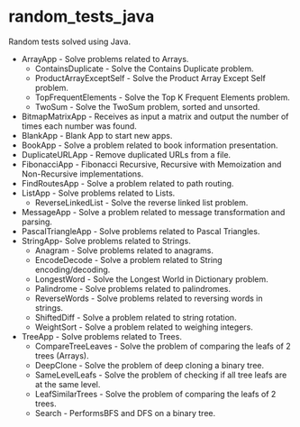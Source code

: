 # random_tests_java
Random tests solved using Java.

* ArrayApp - Solve problems related to Arrays.
  * ContainsDuplicate - Solve the Contains Duplicate problem.
  * ProductArrayExceptSelf - Solve the Product Array Except Self problem.
  * TopFrequentElements - Solve the Top K Frequent Elements problem.   
  * TwoSum - Solve the TwoSum problem, sorted and unsorted.   
* BitmapMatrixApp - Receives as input a matrix and output the number of times each number was found.
* BlankApp - Blank App to start new apps.
* BookApp - Solve a problem related to book information presentation.
* DuplicateURLApp - Remove duplicated URLs from a file.
* FibonacciApp - Fibonacci Recursive, Recursive with Memoization and Non-Recursive implementations. 
* FindRoutesApp - Solve a problem related to path routing.
* ListApp - Solve problems related to Lists.
  * ReverseLinkedList - Solve the reverse linked list problem.
* MessageApp - Solve a problem related to message transformation and parsing.
* PascalTriangleApp - Solve problems related to Pascal Triangles.
* StringApp- Solve problems related to Strings.
  * Anagram - Solve problems related to anagrams.
  * EncodeDecode - Solve a problem related to String encoding/decoding.
  * LongestWord - Solve the Longest World in Dictionary problem.
  * Palindrome - Solve problems related to palindromes.
  * ReverseWords - Solve problems related to reversing words in strings.
  * ShiftedDiff - Solve a problem related to string rotation.
  * WeightSort - Solve a problem related to weighing integers.
* TreeApp - Solve problems related to Trees.
  * CompareTreeLeaves - Solve the problem of comparing the leafs of 2 trees (Arrays).
  * DeepClone - Solve the problem of deep cloning a binary tree.
  * SameLevelLeafs - Solve the problem of checking if all tree leafs are at the same level.
  * LeafSimilarTrees - Solve the problem of comparing the leafs of 2 trees.
  * Search - PerformsBFS and DFS on a binary tree.